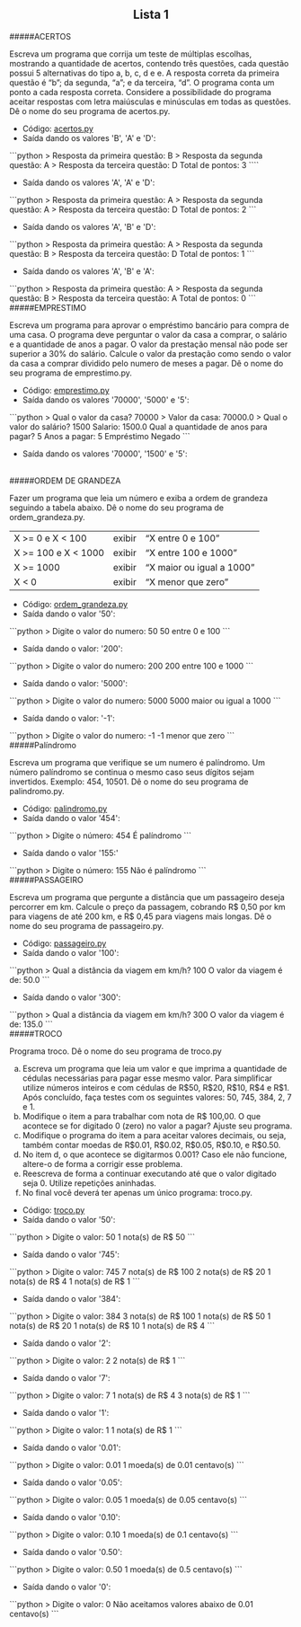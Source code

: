 ## <center>Lista 1</center>

#####ACERTOS

<p>Escreva um programa que corrija um teste de múltiplas escolhas, mostrando a quantidade de
acertos, contendo três questões, cada questão possui 5 alternativas do tipo a, b, c, d e e. A
resposta correta da primeira questão é “b”; da segunda, “a”; e da terceira, “d”. O programa
conta um ponto a cada resposta correta. Considere a possibilidade do programa aceitar
respostas com letra maiúsculas e minúsculas em todas as questões. Dê o nome do seu
programa de acertos.py.</p>
<ul>
    <li>Código: <a href="./acertos.py">acertos.py</a></li>
    <li>Saída dando os valores 'B', 'A' e 'D':</li>
</ul>
```python
> Resposta da primeira questão: B
> Resposta da segunda questão: A
> Resposta da terceira questão: D
Total de pontos: 3
````
<ul>
    <li>Saída dando os valores 'A', 'A' e 'D':</li>
</ul>
```python
> Resposta da primeira questão: A
> Resposta da segunda questão: A
> Resposta da terceira questão: D
Total de pontos: 2
```
<ul>
    <li>Saída dando os valores 'A', 'B' e 'D':</li>
</ul>
```python
> Resposta da primeira questão: A
> Resposta da segunda questão: B
> Resposta da terceira questão: D
Total de pontos: 1
```
<ul>
    <li>Saída dando os valores 'A', 'B' e 'A':</li>
</ul>
```python
> Resposta da primeira questão: A
> Resposta da segunda questão: B
> Resposta da terceira questão: A
Total de pontos: 0
```
<br/>
#####EMPRESTIMO
<p>Escreva um programa para aprovar o empréstimo bancário para compra de uma casa. O
programa deve perguntar o valor da casa a comprar, o salário e a quantidade de anos a pagar.
O valor da prestação mensal não pode ser superior a 30% do salário. Calcule o valor da
prestação como sendo o valor da casa a comprar dividido pelo numero de meses a pagar. Dê o
nome do seu programa de emprestimo.py.</p>
<ul>
    <li>Código: <a href="./emprestimo.py">emprestimo.py</a></li>
    <li>Saída dando os valores '70000', '5000' e '5':</li>
</ul>
```python
> Qual o valor da casa? 70000
> Valor da casa: 70000.0
> Qual o valor do salário? 1500
Salario: 1500.0
Qual a quantidade de anos para pagar? 5
Anos a pagar: 5
Empréstimo Negado
```
<ul>
    <li>Saída dando os valores '70000', '1500' e '5':</li>
</ul>
<br/>
#####ORDEM DE GRANDEZA
<p>Fazer um programa que leia um número e exiba a ordem de grandeza seguindo a tabela abaixo.
Dê o nome do seu programa de ordem_grandeza.py.</p>
<table>
    <tr>
        <td>X >= 0 e X < 100</td>
        <td>exibir</td>
        <td>“X entre 0 e 100”</td>
    </tr>
    <tr>
        <td>X >= 100 e X < 1000</td>
        <td>exibir</td>
        <td>“X entre 100 e 1000”</td>
    </tr>
    <tr>
        <td>X >= 1000</td>
        <td>exibir</td>
        <td>“X maior ou igual a 1000”</td>
    </tr>
    <tr>
        <td>X < 0</td>
        <td>exibir</td>
        <td>“X menor que zero”</td>
    </tr>
</table>
<ul>
    <li>Código: <a href="./ordem_grandeza.py">ordem_grandeza.py</a></li>
    <li>Saída dando o valor '50':</li>
</ul>
```python
> Digite o valor do numero: 50
50 entre 0 e 100
```
<ul>
    <li>Saída dando o valor: '200':</li>
</ul>
```python
> Digite o valor do numero: 200
200 entre 100 e 1000
```
<ul>
    <li>Saída dando o valor: '5000':</li>
</ul>
```python
> Digite o valor do numero: 5000
5000 maior ou igual a 1000
```
<ul>
    <li>Saída dando o valor: '-1':</li>
</ul>
```python
> Digite o valor do numero: -1
-1 menor que zero
```
<br/>
#####Palíndromo
<p>Escreva um programa que verifique se um numero é palíndromo. Um número palíndromo se
continua o mesmo caso seus dígitos sejam invertidos. Exemplo: 454, 10501. Dê o nome do seu
programa de palindromo.py.</p>
<ul>
    <li>Código: <a href="./palindromo.py">palindromo.py</a></li>
    <li>Saída dando o valor '454':</li>
</ul>
```python
> Digite o número: 454
É palíndromo
```
<ul>
    <li>Saída dando o valor '155:'</li>
</ul>
```python
> Digite o número: 155
Não é palíndromo
```
<br/>
#####PASSAGEIRO
<p>Escreva um programa que pergunte a distância que um passageiro deseja percorrer em km.
Calcule o preço da passagem, cobrando R$ 0,50 por km para viagens de até 200 km, e R$ 0,45
para viagens mais longas. Dê o nome do seu programa de passageiro.py.</p>
<ul>
    <li>Código: <a href="./passageiro.py">passageiro.py</a></li>
    <li>Saída dando o valor '100':</li>
</ul>
```python
> Qual a distância da viagem em km/h? 100
O valor da viagem é de: 50.0
```
<ul>
    <li>Saída dando o valor '300':</li>
</ul>
```python
> Qual a distância da viagem em km/h? 300
O valor da viagem é de: 135.0
```
<br/>
#####TROCO
<p>Programa troco. Dê o nome do seu programa de troco.py</p>
<ol type="a">
    <li>Escreva um programa que leia um valor e que imprima a quantidade de cédulas
    necessárias para pagar esse mesmo valor. Para simplificar utilize números inteiros e com
    cédulas de R$50, R$20, R$10, R$4 e R$1. Após concluído, faça testes com os seguintes
    valores: 50, 745, 384, 2, 7 e 1.</li>
    <li>Modifique o item a para trabalhar com nota de R$ 100,00. O que acontece se for digitado
    0 (zero) no valor a pagar? Ajuste seu programa.</li>
    <li>Modifique o programa do item a para aceitar valores decimais, ou seja, também contar
    moedas de R$0.01, R$0.02, R$0.05, R$0.10, e R$0.50.</li>
    <li>No item d, o que acontece se digitarmos 0.001? Caso ele não funcione, altere-o de forma
    a corrigir esse problema.</li>
    <li>Reescreva de forma a continuar executando até que o valor digitado seja 0. Utilize
    repetições aninhadas.</li>
    <li>No final você deverá ter apenas um único programa: troco.py.</li>
</ol>
<ul>
    <li>Código: <a href="./troco.py">troco.py</a></li>
    <li>Saída dando o valor '50':</li>
</ul>
```python
> Digite o valor: 50
1 nota(s) de R$ 50
```
<ul>
    <li>Saída dando o valor '745':</li>
</ul>
```python
> Digite o valor: 745
7 nota(s) de R$ 100
2 nota(s) de R$ 20
1 nota(s) de R$ 4
1 nota(s) de R$ 1
```
<ul>
    <li>Saída dando o valor '384':</li>
</ul>
```python
> Digite o valor: 384
3 nota(s) de R$ 100
1 nota(s) de R$ 50
1 nota(s) de R$ 20
1 nota(s) de R$ 10
1 nota(s) de R$ 4
```
<ul>
    <li>Saída dando o valor '2':</li>
</ul>
```python
> Digite o valor: 2
2 nota(s) de R$ 1
```
<ul>
    <li>Saída dando o valor '7':</li>
</ul>
```python
> Digite o valor: 7
1 nota(s) de R$ 4
3 nota(s) de R$ 1
```
<ul>
    <li>Saída dando o valor '1':</li>
</ul>
```python
> Digite o valor: 1
1 nota(s) de R$ 1
```
<ul>
    <li>Saída dando o valor '0.01':</li>
</ul>
```python
> Digite o valor: 0.01
1 moeda(s) de 0.01 centavo(s)
```
<ul>
    <li>Saída dando o valor '0.05':</li>
</ul>
```python
> Digite o valor: 0.05
1 moeda(s) de 0.05 centavo(s)
```
<ul>
    <li>Saída dando o valor '0.10':</li>
</ul>
```python
> Digite o valor: 0.10
1 moeda(s) de 0.1 centavo(s)
```
<ul>
    <li>Saída dando o valor '0.50':</li>
</ul>
```python
> Digite o valor: 0.50
1 moeda(s) de 0.5 centavo(s)
```
<ul>
    <li>Saída dando o valor '0':</li>
</ul>
```python
> Digite o valor: 0
Não aceitamos valores abaixo de 0.01 centavo(s)
```
